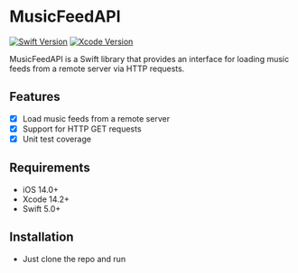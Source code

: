 # MusicFeedAPI

[![Swift Version](https://img.shields.io/badge/swift-5.0-orange.svg)](https://swift.org/)
[![Xcode Version](https://img.shields.io/badge/xcode-12.5-blue.svg)](https://developer.apple.com/xcode/)

MusicFeedAPI is a Swift library that provides an interface for loading music feeds from a remote server via HTTP requests.

## Features

- [x] Load music feeds from a remote server
- [x] Support for HTTP GET requests
- [x] Unit test coverage

## Requirements

- iOS 14.0+
- Xcode 14.2+
- Swift 5.0+

## Installation

- Just clone the repo and run
